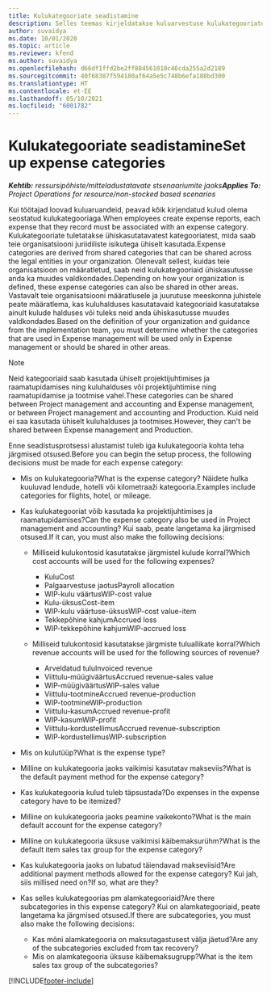 ```yaml
---
title: Kulukategooriate seadistamine
description: Selles teemas kirjeldatakse kuluarvestuse kulukategooriate ja kuluaruannete ühiskasutuses olevate kategooriate seadistamist.
author: suvaidya
ms.date: 10/01/2020
ms.topic: article
ms.reviewer: kfend
ms.author: suvaidya
ms.openlocfilehash: d66df1ffd2be2ff884561010c46cda255a2d2189
ms.sourcegitcommit: 40f68387f594180af64a5e5c748b6efa188bd300
ms.translationtype: HT
ms.contentlocale: et-EE
ms.lasthandoff: 05/10/2021
ms.locfileid: "6001782"
---
```

# <a name="set-up-expense-categories"></a><span data-ttu-id="e896a-103">Kulukategooriate seadistamine</span><span class="sxs-lookup"><span data-stu-id="e896a-103">Set up expense categories</span></span>

<span data-ttu-id="e896a-104">_**Kehtib:** ressursipõhiste/mitteladustatavate stsenaariumite jaoks_</span><span class="sxs-lookup"><span data-stu-id="e896a-104">_**Applies To:** Project Operations for resource/non-stocked based scenarios_</span></span>

<span data-ttu-id="e896a-105">Kui töötajad loovad kuluaruandeid, peavad kõik kirjendatud kulud olema seostatud kulukategooriaga.</span><span class="sxs-lookup"><span data-stu-id="e896a-105">When employees create expense reports, each expense that they record must be associated with an expense category.</span></span> <span data-ttu-id="e896a-106">Kulukategooriate tuletatakse ühiskasutatavatest kategooriatest, mida saab teie organisatsiooni juriidiliste isikutega ühiselt kasutada.</span><span class="sxs-lookup"><span data-stu-id="e896a-106">Expense categories are derived from shared categories that can be shared across the legal entities in your organization.</span></span> <span data-ttu-id="e896a-107">Olenevalt sellest, kuidas teie organisatsioon on määratletud, saab neid kulukategooriaid ühiskasutusse anda ka muudes valdkondades.</span><span class="sxs-lookup"><span data-stu-id="e896a-107">Depending on how your organization is defined, these expense categories can also be shared in other areas.</span></span> <span data-ttu-id="e896a-108">Vastavalt teie organisatsiooni määratlusele ja juurutuse meeskonna juhistele peate määratlema, kas kuluhalduses kasutatavaid kategooriaid kasutatakse ainult kulude halduses või tuleks neid anda ühiskasutusse muudes valdkondades.</span><span class="sxs-lookup"><span data-stu-id="e896a-108">Based on the definition of your organization and guidance from the implementation team, you must determine whether the categories that are used in Expense management will be used only in Expense management or should be shared in other areas.</span></span>

> [!NOTE]
> <span data-ttu-id="e896a-109">Neid kategooriaid saab kasutada ühiselt projektijuhtimises ja raamatupidamises ning kuluhalduses või projektijuhtimise ning raamatupidamise ja tootmise vahel.</span><span class="sxs-lookup"><span data-stu-id="e896a-109">These categories can be shared between Project management and accounting and Expense management, or between Project management and accounting and Production.</span></span> <span data-ttu-id="e896a-110">Kuid neid ei saa kasutada ühiselt kuluhalduses ja tootmises.</span><span class="sxs-lookup"><span data-stu-id="e896a-110">However, they can't be shared between Expense management and Production.</span></span>

<span data-ttu-id="e896a-111">Enne seadistusprotsessi alustamist tuleb iga kulukategooria kohta teha järgmised otsused.</span><span class="sxs-lookup"><span data-stu-id="e896a-111">Before you can begin the setup process, the following decisions must be made for each expense category:</span></span>

- <span data-ttu-id="e896a-112">Mis on kulukategooria?</span><span class="sxs-lookup"><span data-stu-id="e896a-112">What is the expense category?</span></span> <span data-ttu-id="e896a-113">Näidete hulka kuuluvad lendude, hotelli või kilometraaži kategooria.</span><span class="sxs-lookup"><span data-stu-id="e896a-113">Examples include categories for flights, hotel, or mileage.</span></span>
- <span data-ttu-id="e896a-114">Kas kulukategooriat võib kasutada ka projektijuhtimises ja raamatupidamises?</span><span class="sxs-lookup"><span data-stu-id="e896a-114">Can the expense category also be used in Project management and accounting?</span></span> <span data-ttu-id="e896a-115">Kui saab, peate langetama ka järgmised otsused.</span><span class="sxs-lookup"><span data-stu-id="e896a-115">If it can, you must also make the following decisions:</span></span>

    - <span data-ttu-id="e896a-116">Milliseid kulukontosid kasutatakse järgmistel kulude korral?</span><span class="sxs-lookup"><span data-stu-id="e896a-116">Which cost accounts will be used for the following expenses?</span></span>

        - <span data-ttu-id="e896a-117">Kulu</span><span class="sxs-lookup"><span data-stu-id="e896a-117">Cost</span></span>
        - <span data-ttu-id="e896a-118">Palgaarvestuse jaotus</span><span class="sxs-lookup"><span data-stu-id="e896a-118">Payroll allocation</span></span>
        - <span data-ttu-id="e896a-119">WIP-kulu väärtus</span><span class="sxs-lookup"><span data-stu-id="e896a-119">WIP-cost value</span></span>
        - <span data-ttu-id="e896a-120">Kulu-üksus</span><span class="sxs-lookup"><span data-stu-id="e896a-120">Cost-item</span></span>
        - <span data-ttu-id="e896a-121">WIP-kulu väärtuse-üksus</span><span class="sxs-lookup"><span data-stu-id="e896a-121">WIP-cost value-item</span></span>
        - <span data-ttu-id="e896a-122">Tekkepõhine kahjum</span><span class="sxs-lookup"><span data-stu-id="e896a-122">Accrued loss</span></span>
        - <span data-ttu-id="e896a-123">WIP-tekkepõhine kahjum</span><span class="sxs-lookup"><span data-stu-id="e896a-123">WIP-accrued loss</span></span>

    - <span data-ttu-id="e896a-124">Milliseid tulukontosid kasutatakse järgmiste tuluallikate korral?</span><span class="sxs-lookup"><span data-stu-id="e896a-124">Which revenue accounts will be used for the following sources of revenue?</span></span>

        - <span data-ttu-id="e896a-125">Arveldatud tulu</span><span class="sxs-lookup"><span data-stu-id="e896a-125">Invoiced revenue</span></span>
        - <span data-ttu-id="e896a-126">Viittulu-müügiväärtus</span><span class="sxs-lookup"><span data-stu-id="e896a-126">Accrued revenue-sales value</span></span>
        - <span data-ttu-id="e896a-127">WIP-müügiväärtus</span><span class="sxs-lookup"><span data-stu-id="e896a-127">WIP-sales value</span></span>
        - <span data-ttu-id="e896a-128">Viittulu-tootmine</span><span class="sxs-lookup"><span data-stu-id="e896a-128">Accrued revenue-production</span></span>
        - <span data-ttu-id="e896a-129">WIP-tootmine</span><span class="sxs-lookup"><span data-stu-id="e896a-129">WIP-production</span></span>
        - <span data-ttu-id="e896a-130">Viittulu-kasum</span><span class="sxs-lookup"><span data-stu-id="e896a-130">Accrued revenue-profit</span></span>
        - <span data-ttu-id="e896a-131">WIP-kasum</span><span class="sxs-lookup"><span data-stu-id="e896a-131">WIP-profit</span></span>
        - <span data-ttu-id="e896a-132">Viittulu-kordustellimus</span><span class="sxs-lookup"><span data-stu-id="e896a-132">Accrued revenue-subscription</span></span>
        - <span data-ttu-id="e896a-133">WIP-kordustellimus</span><span class="sxs-lookup"><span data-stu-id="e896a-133">WIP-subscription</span></span>

- <span data-ttu-id="e896a-134">Mis on kulutüüp?</span><span class="sxs-lookup"><span data-stu-id="e896a-134">What is the expense type?</span></span>
- <span data-ttu-id="e896a-135">Milline on kulukategooria jaoks vaikimisi kasutatav makseviis?</span><span class="sxs-lookup"><span data-stu-id="e896a-135">What is the default payment method for the expense category?</span></span>
- <span data-ttu-id="e896a-136">Kas kulukategooria kulud tuleb täpsustada?</span><span class="sxs-lookup"><span data-stu-id="e896a-136">Do expenses in the expense category have to be itemized?</span></span>
- <span data-ttu-id="e896a-137">Milline on kulukategooria jaoks peamine vaikekonto?</span><span class="sxs-lookup"><span data-stu-id="e896a-137">What is the main default account for the expense category?</span></span>
- <span data-ttu-id="e896a-138">Milline on kulukategooria üksuse vaikimisi käibemaksurühm?</span><span class="sxs-lookup"><span data-stu-id="e896a-138">What is the default item sales tax group for the expense category?</span></span>
- <span data-ttu-id="e896a-139">Kas kulukategooria jaoks on lubatud täiendavad makseviisid?</span><span class="sxs-lookup"><span data-stu-id="e896a-139">Are additional payment methods allowed for the expense category?</span></span> <span data-ttu-id="e896a-140">Kui jah, siis millised need on?</span><span class="sxs-lookup"><span data-stu-id="e896a-140">If so, what are they?</span></span>
- <span data-ttu-id="e896a-141">Kas selles kulukategoorias pm alamkategooriaid?</span><span class="sxs-lookup"><span data-stu-id="e896a-141">Are there subcategories in this expense category?</span></span> <span data-ttu-id="e896a-142">Kui on alamkategooriaid, peate langetama ka järgmised otsused.</span><span class="sxs-lookup"><span data-stu-id="e896a-142">If there are subcategories, you must also make the following decisions:</span></span>

    - <span data-ttu-id="e896a-143">Kas mõni alamkategooria on maksutagastusest välja jäetud?</span><span class="sxs-lookup"><span data-stu-id="e896a-143">Are any of the subcategories excluded from tax recovery?</span></span>
    - <span data-ttu-id="e896a-144">Mis on alamkategooria üksuse käibemaksugrupp?</span><span class="sxs-lookup"><span data-stu-id="e896a-144">What is the item sales tax group of the subcategories?</span></span>


[!INCLUDE[footer-include](../includes/footer-banner.md)]